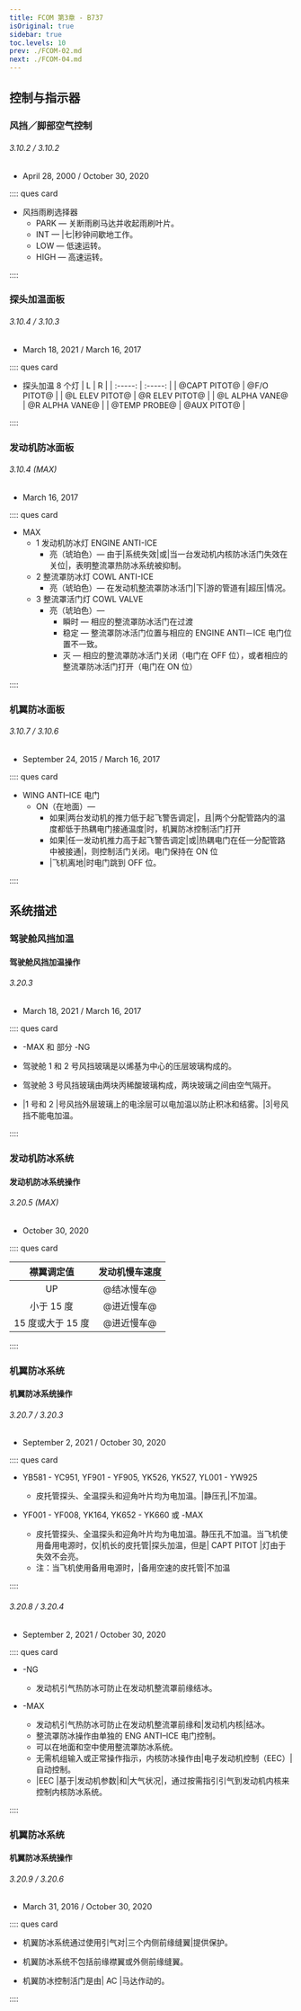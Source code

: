 ```yaml
---
title: FCOM 第3章 - B737
isOriginal: true
sidebar: true
toc.levels: 10
prev: ./FCOM-02.md
next: ./FCOM-04.md
---
```


## 控制与指示器

### 风挡／脚部空气控制

###### 3.10.2 / 3.10.2

- April 28, 2000 / October 30, 2020

:::: ques card

- 风挡雨刷选择器
  - PARK — 关断雨刷马达并收起雨刷叶片。
  - INT — |七|秒钟间歇地工作。
  - LOW — 低速运转。
  - HIGH — 高速运转。

::::

### 探头加温面板

###### 3.10.4 / 3.10.3

- March 18, 2021 / March 16, 2017

:::: ques card

- 探头加温 8 个灯
  | L | R |
  | :-----: | :-----: |
  | @CAPT PITOT@ | @F/O PITOT@ |
  | @L ELEV PITOT@ | @R ELEV PITOT@ |
  | @L ALPHA VANE@ | @R ALPHA VANE@ |
  | @TEMP PROBE@ | @AUX PITOT@ |

::::

### 发动机防冰面板

###### 3.10.4 (MAX)

- March 16, 2017

:::: ques card

- MAX
  - 1 发动机防冰灯 ENGINE ANTI-ICE
    - 亮（琥珀色）— 由于|系统失效|或|当一台发动机内核防冰活门失效在关位|，表明整流罩热防冰系统被抑制。
  - 2 整流罩防冰灯 COWL ANTI-ICE
    - 亮（琥珀色）— 在发动机整流罩防冰活门|下|游的管道有|超压|情况。
  - 3 整流罩活门灯 COWL VALVE
    - 亮（琥珀色）—
      - 瞬时 — 相应的整流罩防冰活门在过渡
      - 稳定 — 整流罩防冰活门位置与相应的 ENGINE ANTI－ICE 电门位置不一致。
      - 灭 — 相应的整流罩防冰活门关闭（电门在 OFF 位），或者相应的整流罩防冰活门打开（电门在 ON 位）

::::

### 机翼防冰面板

###### 3.10.7 / 3.10.6

- September 24, 2015 / March 16, 2017

:::: ques card

- WING ANTI–ICE 电门
  - ON（在地面）—
    - 如果|两台发动机的推力低于起飞警告调定|，且|两个分配管路内的温度都低于热耦电门接通温度|时，机翼防冰控制活门打开
    - 如果|任一发动机推力高于起飞警告调定|或|热耦电门在任一分配管路中被接通|，则控制活门关闭。电门保持在 ON 位
    - |飞机离地|时电门跳到 OFF 位。

::::

## 系统描述

### 驾驶舱风挡加温

#### 驾驶舱风挡加温操作

###### 3.20.3

- March 18, 2021 / March 16, 2017

:::: ques card

- -MAX 和 部分 -NG
- 驾驶舱 1 和 2 号风挡玻璃是以烯基为中心的压层玻璃构成的。
- 驾驶舱 3 号风挡玻璃由两块丙稀酸玻璃构成，两块玻璃之间由空气隔开。

- |1 号和 2 |号风挡外层玻璃上的电涂层可以电加温以防止积冰和结雾。|3|号风挡不能电加温。

::::

### 发动机防冰系统

#### 发动机防冰系统操作

###### 3.20.5 (MAX)

- October 30, 2020

:::: ques card

|    襟翼调定值     | 发动机慢车速度 |
| :---------------: | :------------: |
|        UP         |   @结冰慢车@   |
|    小于 15 度     |   @进近慢车@   |
| 15 度或大于 15 度 |   @进近慢车@   |

::::

### 机翼防冰系统

#### 机翼防冰系统操作

###### 3.20.7 / 3.20.3

- September 2, 2021 / October 30, 2020

:::: ques card

- YB581 - YC951, YF901 - YF905, YK526, YK527, YL001 - YW925

  - 皮托管探头、全温探头和迎角叶片均为电加温。|静压孔|不加温。

- YF001 - YF008, YK164, YK652 - YK660 或 -MAX
  - 皮托管探头、全温探头和迎角叶片均为电加温。静压孔不加温。当飞机使用备用电源时，仅|机长的皮托管|探头加温，但是| CAPT PITOT |灯由于失效不会亮。
  - 注：当飞机使用备用电源时，|备用空速的皮托管|不加温

::::

###### 3.20.8 / 3.20.4

- September 2, 2021 / October 30, 2020

:::: ques card

- -NG

  - 发动机引气热防冰可防止在发动机整流罩前缘结冰。

- -MAX
  - 发动机引气热防冰可防止在发动机整流罩前缘和|发动机内核|结冰。
  - 整流罩防冰操作由单独的 ENG ANTI–ICE 电门控制。
  - 可以在地面和空中使用整流罩防冰系统。
  - 无需机组输入或正常操作指示，内核防冰操作由|电子发动机控制（EEC）|自动控制。
  - |EEC |基于|发动机参数|和|大气状况|，通过按需指引引气到发动机内核来控制内核防冰系统。

::::

### 机翼防冰系统

#### 机翼防冰系统操作

###### 3.20.9 / 3.20.6

- March 31, 2016 / October 30, 2020

:::: ques card

- 机翼防冰系统通过使用引气对|三个内侧前缘缝翼|提供保护。
- 机翼防冰系统不包括前缘襟翼或外侧前缘缝翼。

- 机翼防冰控制活门是由| AC |马达作动的。

::::
